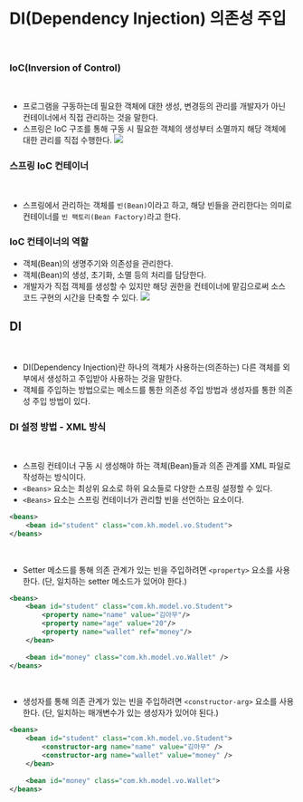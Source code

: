# DI(Dependency Injection) 의존성 주입

​

### IoC(Inversion of Control)

​

- 프로그램을 구동하는데 필요한 객체에 대한 생성, 변경등의 관리를 개발자가 아닌 컨테이너에서 직접 관리하는 것을 말한다.
- 스프링은 IoC 구조를 통해 구동 시 필요한 객체의 생성부터 소멸까지 해당 객체에 대한 관리를 직접 수행한다.
  ​
  <img src="https://user-images.githubusercontent.com/26870393/182604427-d5e9f400-cc8c-410e-b583-df5de4e50bbc.png">
  ​

### 스프링 IoC 컨테이너

​

- 스프링에서 관리하는 객체를 `빈(Bean)`이라고 하고, 해당 빈들을 관리한다는 의미로 컨테이너를 `빈 팩토리(Bean Factory)`라고 한다.
  ​

### IoC 컨테이너의 역할

- 객체(Bean)의 생명주기와 의존성을 관리한다.
- 객체(Bean)의 생성, 초기화, 소멸 등의 처리를 담당한다.
- 개발자가 직접 객체를 생성할 수 있지만 해당 권한을 컨테이너에 맡김으로써 소스 코드 구현의 시간을 단축할 수 있다.
  ​
  <img src="https://user-images.githubusercontent.com/26870393/182604584-41a1d804-b021-4443-b8e1-6e72885460e7.png">
  ​

## DI

​

- DI(Dependency Injection)란 하나의 객체가 사용하는(의존하는) 다른 객체를 외부에서 생성하고 주입받아 사용하는 것을 말한다.
- 객체를 주입하는 방법으로는 메소드를 통한 의존성 주입 방법과 생성자를 통한 의존성 주입 방법이 있다.
  ​

### DI 설정 방법 - XML 방식

​

- 스프링 컨테이너 구동 시 생성해야 하는 객체(Bean)들과 의존 관계를 XML 파일로 작성하는 방식이다.
- `<Beans>` 요소는 최상위 요소로 하위 요소들로 다양한 스프링 설정할 수 있다.
- `<Beans>` 요소는 스프링 컨테이너가 관리할 빈을 선언하는 요소이다.
  ​

```xml
<beans>
    <bean id="student" class="com.kh.model.vo.Student">
</beans>
```

​

- Setter 메소드를 통해 의존 관계가 있는 빈을 주입하려면 `<property>` 요소를 사용한다. (단, 일치하는 setter 메소드가 있어야 한다.)
  ​

```xml
<beans>
    <bean id="student" class="com.kh.model.vo.Student">
        <property name="name" value="김아무"/>
        <property name="age" value="20"/>
        <property name="wallet" ref="money"/>
    </bean>
​
    <bean id="money" class="com.kh.model.vo.Wallet" />
</beans>
```

​

- 생성자를 통해 의존 관계가 있는 빈을 주입하려면 `<constructor-arg>` 요소를 사용한다. (단, 일치하는 매개변수가 있는 생성자가 있어야 된다.)
  ​

```xml
<beans>
    <bean id="student" class="com.kh.model.vo.Student">
        <constructor-arg name="name" value="김아무" />
        <constructor-arg name="wallet" value="money" />
    </bean>
​
    <bean id="money" class="com.kh.model.vo.Wallet">
</beans>
```
